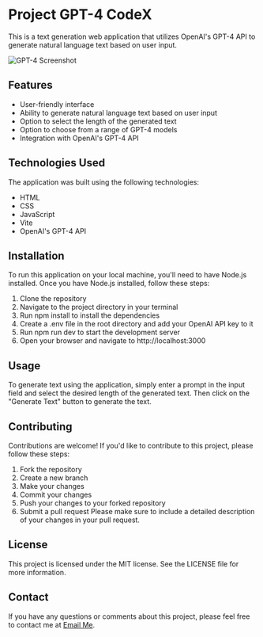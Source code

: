 # Project GPT-4 CodeX
This is a text generation web application that utilizes OpenAI's GPT-4 API to generate natural language text based on user input.

![GPT-4 Screenshot](https://i.imgur.com/QkfX6p5.png)

## Features

- User-friendly interface
- Ability to generate natural language text based on user input
- Option to select the length of the generated text
- Option to choose from a range of GPT-4 models
- Integration with OpenAI's GPT-4 API

## Technologies Used
The application was built using the following technologies:

- HTML
- CSS
- JavaScript
- Vite
- OpenAI's GPT-4 API

## Installation
To run this application on your local machine, you'll need to have Node.js installed. Once you have Node.js installed, follow these steps:

1. Clone the repository
2. Navigate to the project directory in your terminal
3. Run npm install to install the dependencies
4. Create a .env file in the root directory and add your OpenAI API key to it
5. Run npm run dev to start the development server
6. Open your browser and navigate to http://localhost:3000

## Usage
To generate text using the application, simply enter a prompt in the input field and select the desired length of the generated text. Then click on the "Generate Text" button to generate the text.

## Contributing
Contributions are welcome! If you'd like to contribute to this project, please follow these steps:

1. Fork the repository
2. Create a new branch
3. Make your changes
4. Commit your changes
5. Push your changes to your forked repository
6. Submit a pull request
Please make sure to include a detailed description of your changes in your pull request.

## License
This project is licensed under the MIT license. See the LICENSE file for more information.

## Contact
If you have any questions or comments about this project, please feel free to contact me at [Email Me](mailto:andrewtsegaye7@gmail.com).


